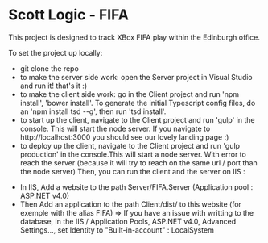 # Scott Logic - FIFA
This project is designed to track XBox FIFA play within the Edinburgh office.

To set the project up locally:
* git clone the repo
* to make the server side work: open the Server project in Visual Studio and run it! that's it :)
* to make the client side work: go in the Client project and run 'npm install', 'bower install'. To generate the initial Typescript config files, do an 'npm install tsd --g', then run 'tsd install'.
* to start up the client, navigate to the Client project and run 'gulp' in the console. This will start the node server.
If you navigate to http://localhost:3000 you should see our lovely landing page :)  
* to deploy up the client, navigate to the Client project and run 'gulp production' in the console.This will start a node server. With error to reach the server (because it will try to reach on the same url / port than the node server)
Then, you can run the client and the server on IIS :
- In IIS, Add a website to the path Server/FIFA.Server (Application pool : ASP.NET v4.0)
- Then Add an application to the path Client/dist/ to this website (for exemple with the alias FIFA)
=> If you have an issue with writting to the database, in the IIS / Application Pools, ASP.NET v4.0, Advanced Settings..., set Identity to "Built-in-account" : LocalSystem
